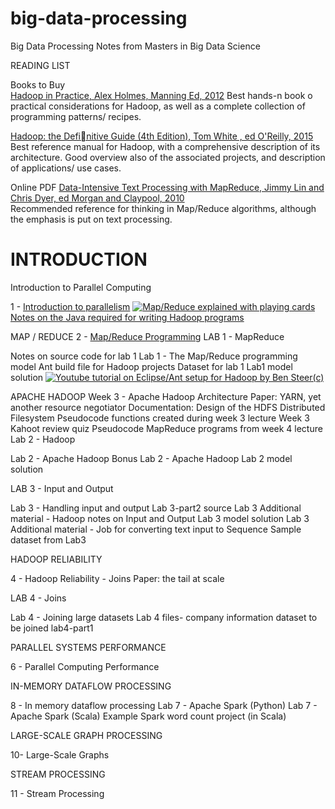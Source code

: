 # big-data-processing
Big Data Processing Notes from Masters in Big Data Science


READING LIST

Books to Buy  
[Hadoop in Practice, Alex Holmes, Manning Ed, 2012](http://proquestcombo.safaribooksonline.com/9781617290237) 
Best hands-n book o practical considerations for Hadoop, as well as a complete collection of programming patterns/ recipes.

[Hadoop: the Definitive Guide (4th Edition), Tom White , ed O'Reilly, 2015](http://www.vlebooks.com.ezproxy.library.qmul.ac.uk/vleweb/Product/Index/475742?page=0) 
Best reference manual for Hadoop, with a comprehensive description of its architecture. Good overview also of the associated projects, and description of applications/ use cases.

Online PDF
[Data-Intensive Text Processing with MapReduce, Jimmy Lin and Chris Dyer, ed Morgan and Claypool, 2010](https://lintool.github.io/MapReduceAlgorithms/MapReduce-book-final.pdf)  
Recommended reference for thinking in Map/Reduce algorithms, although the emphasis is put on text processing.

# INTRODUCTION
Introduction to Parallel Computing

  1 - [Introduction to parallelism](./Introduction-to-parallelism.pdf)
  [![Map/Reduce explained with playing cards](https://img.youtube.com/vi/bcjSe0xCHbE/0.jpg)](https://www.youtube.com/watch?v=bcjSe0xCHbE)  
  [Notes on the Java required for writing Hadoop programs](./Java_For_Hadoop.pdf)

MAP / REDUCE
  2 - [Map/Reduce Programming]()
LAB 1 - MapReduce

  Notes on source code for lab 1 
  Lab 1 - The Map/Reduce programming model 
  Ant build file for Hadoop projects
  Dataset for lab 1 
  Lab1 model solution 
  [![Youtube tutorial on Eclipse/Ant setup for Hadoop by Ben Steer(c)](https://img.youtube.com/vi/9-dvoA4aWIw/0.jpg)](https://www.youtube.com/watch?v=9-dvoA4aWIw)

APACHE HADOOP
  Week 3 - Apache Hadoop Architecture 
  Paper: YARN, yet another resource negotiator 
  Documentation: Design of the HDFS Distributed Filesystem 
  Pseudocode functions created during week 3 lecture 
  Week 3 Kahoot review quiz 
  Pseudocode MapReduce programs from week 4 lecture 
Lab 2 - Hadoop

  Lab 2 - Apache Hadoop 
  Bonus Lab 2 - Apache Hadoop 
  Lab 2 model solution 
  
LAB 3 - Input and Output

  Lab 3 - Handling input and output 
  Lab 3-part2 source 
  Lab 3 Additional material - Hadoop notes on Input and Output 
  Lab 3 model solution 
  Lab 3 Additional material - Job for converting text input to Sequence
  Sample dataset from Lab3 

HADOOP RELIABILITY 

  4 - Hadoop Reliability - Joins 
  Paper: the tail at scale 
  
LAB 4 - Joins

  Lab 4 - Joining large datasets 
  Lab 4 files- company information dataset to be joined
  lab4-part1 
 
PARALLEL SYSTEMS PERFORMANCE  

  6 - Parallel Computing Performance 


IN-MEMORY DATAFLOW PROCESSING 

  8 - In memory dataflow processing 
  Lab 7 - Apache Spark (Python) 
  Lab 7 - Apache Spark (Scala) 
  Example Spark word count project (in Scala) 
  
LARGE-SCALE GRAPH PROCESSING

  10- Large-Scale Graphs 

STREAM PROCESSING

  11 - Stream Processing 



